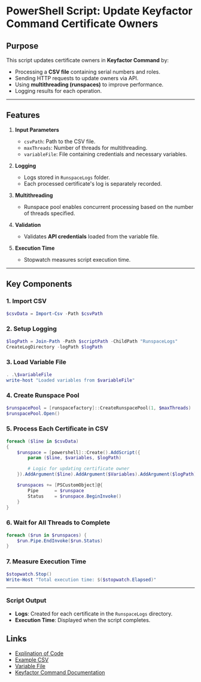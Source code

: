 # PowerShell Script: Update Keyfactor Command Certificate Owners

## Purpose
This script updates certificate owners in **Keyfactor Command** by:
- Processing a **CSV file** containing serial numbers and roles.
- Sending HTTP requests to update owners via API.
- Using **multithreading (runspaces)** to improve performance.
- Logging results for each operation.

---

## Features
1. **Input Parameters**
   - `csvPath`: Path to the CSV file.
   - `maxThreads`: Number of threads for multithreading.
   - `variableFile`: File containing credentials and necessary variables.

2. **Logging**
   - Logs stored in `RunspaceLogs` folder.
   - Each processed certificate's log is separately recorded.

3. **Multithreading**
   - Runspace pool enables concurrent processing based on the number of threads specified.

4. **Validation**
   - Validates **API credentials** loaded from the variable file.

5. **Execution Time**
   - Stopwatch measures script execution time.

---

## Key Components
### 1. Import CSV
```powershell
$csvData = Import-Csv -Path $csvPath
```

### 2. Setup Logging
```powershell
$logPath = Join-Path -Path $scriptPath -ChildPath "RunspaceLogs"
CreateLogDirectory -logPath $logPath
```

### 3. Load Variable File
```powershell
. .\$variableFile
write-host "Loaded variables from $variableFile"
```

### 4. Create Runspace Pool
```powershell
$runspacePool = [runspacefactory]::CreateRunspacePool(1, $maxThreads)
$runspacePool.Open()
```

### 5. Process Each Certificate in CSV
```powershell
foreach ($line in $csvData) 
{
    $runspace = [powershell]::Create().AddScript({
        param ($line, $variables, $logPath)

        # Logic for updating certificate owner
    }).AddArgument($line).AddArgument($Variables).AddArgument($logPath)

    $runspaces += [PSCustomObject]@{
        Pipe      = $runspace
        Status    = $runspace.BeginInvoke()
    }
}
```

### 6. Wait for All Threads to Complete
```powershell
foreach ($run in $runspaces) {
    $run.Pipe.EndInvoke($run.Status)
}
```

### 7. Measure Execution Time
```powershell
$stopwatch.Stop()
Write-Host "Total execution time: $($stopwatch.Elapsed)"
```
---

### **Script Output**
- **Logs**: Created for each certificate in the `RunspaceLogs` directory.
- **Execution Time**: Displayed when the script completes.

## Links
- [Explination of Code](https://github.com/Keyfactor/adoption-and-enablement-examples/blob/OwnerUpdate/OwnerUpdate/Powershell/Code.md)
- [Example CSV](https://github.com/Keyfactor/adoption-and-enablement-examples/blob/OwnerUpdate/OwnerUpdate/Powershell/Sample.CSV)
- [Variable File](https://github.com/Keyfactor/adoption-and-enablement-examples/blob/OwnerUpdate/OwnerUpdate/Powershell/Variables.ps1)
- [Keyfactor Command Documentation](https://software.keyfactor.com)